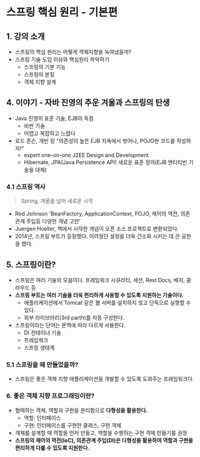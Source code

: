 # 스프링 핵심 원리 - 기본편

## 1. 강의 소개

- 스프링의 핵심 원리는 어떻게 객체지향을 녹여냈을까?
- 스프링 기술 도입 이유와 핵심원리 파악하기
    - 스프링의 기본 기능
    - 스프링의 본질
    - 객체 지향 설계

## 4. 이야기 - 자바 진영의 추운 겨울과 스프링의 탄생

- Java 진영의 표준 기술, EJB의 독점
    - 비싼 기술
    - 어렵고 복잡하고 느렸다
- 로드 존슨, 개빈 킹 "의존성이 높은 EJB 지옥에서 벗어나, POJO한 코드를 작성하자!"
    - expert one-on-one J2EE Design and Development
    - Hibernate, JPA(Java Persistence API) 새로운 표준 정의(EJB 엔티티빈 기술을 대체)

### 4.1 스프링 역사

> Spring, 겨울을 넘어 새로운 시작

- Rod Johnson 'BeanFactory, ApplicationContext, POJO, 제어의 역전, 의존관계 주입등 다양한 개념 고안'
- Juergen Hoeller, 책에서 시작한 개념이 오픈 소스 프로젝트로 변환되었다.
- 2014년, 스프링 부트가 등장했다. 어려웠던 설정을 더욱 간소화 시키는 데 큰 공헌을 했다.

## 5. 스프링이란?

- 스프링은 여러 기술의 모음이다. 프레임워크 시큐리티, 세션, Rest Docs, 배치, 클라우드 등
- **스프링 부트는 여러 기술을 더욱 편리하게 사용할 수 있도록 지원하는 기술이다.**
    - 애플리케이션에서 Tomcat 같은 웹 서버를 설치하지 않고 단독으로 실행할 수 있다.
    - 외부 라이브러리(3rd parth)를 자동 구성한다.
- 스프링이라는 단어는 문맥에 따라 다르게 사용한다.
    - DI 컨테이너 기술
    - 프레임워크
    - 스프링 생태계

### 5.1 스프링을 왜 만들었을까?

- 스프링은 좋은 객체 지향 애플리케이션을 개발할 수 있도록 도와주는 프레임워크다.

### 6. 좋은 객체 지향 프로그래밍이란?

- 협력하는 객체, 역할과 구현을 분리함으로 **다형성을 활용한다.**
  - 역할: 인터페이스
  - 구현: 인터페이스를 구현한 클래스, 구현 객체
- 객체를 설계할 때 역할을 먼저 만들고, 역할을 수행하는 구현 객체 만들기를 권장
- **스프링의 제어의 역전(IoC), 의존관계 주입(DI)은 다형성을 활용하여 역할과 구현을 편리하게 다룰 수 있도록 지원한다.**
